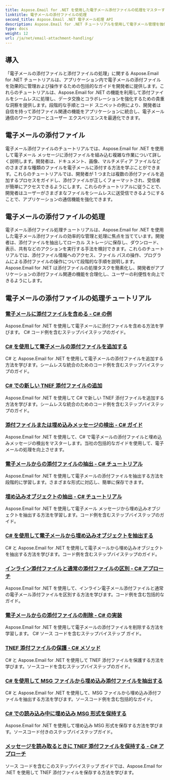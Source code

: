 ```yaml
---
title: Aspose.Email for .NET を使用した電子メール添付ファイルの処理をマスターする
linktitle: 電子メールの添付ファイルの処理
second_title: Aspose.Email .NET 電子メール処理 API
description: Aspose.Email for .NET チュートリアルを使用して電子メール管理を強化します。合理化された処理、分析、データ駆動型の洞察を学びます。ステップバイステップのガイドが提供されます。
type: docs
weight: 12
url: /ja/net/email-attachment-handling/
---
```

## 導入

「電子メールの添付ファイルと添付ファイルの処理」に関する Aspose.Email for .NET チュートリアルは、アプリケーション内で電子メールの添付ファイルを効果的に管理および操作するための包括的なガイドを開発者に提供します。これらのチュートリアルは、Aspose.Email for .NET の機能を利用して添付ファイルをシームレスに処理し、データ交換とコラボレーションを強化するための貴重な洞察を提供します。段階的な手順とコード スニペットの例により、開発者は自信を持って添付ファイル関連の機能をアプリケーションに統合し、電子メール通信のワークフローとユーザー エクスペリエンスを最適化できます。

## 電子メールの添付ファイル

電子メール添付ファイルのチュートリアルでは、Aspose.Email for .NET を使用して電子メール メッセージに添付ファイルを組み込む複雑な作業について詳しく説明します。開発者は、ドキュメント、画像、マルチメディア ファイルなどのさまざまな種類のファイルを電子メールに添付する方法を学ぶことができます。これらのチュートリアルでは、開発者が 1 つまたは複数の添付ファイルを追加するプロセスをガイドし、添付ファイルが正しくフォーマットされ、受信者が簡単にアクセスできるようにします。これらのチュートリアルに従うことで、開発者はユーザーがさまざまなファイルをシームレスに送受信できるようにすることで、アプリケーションの通信機能を強化できます。

## 電子メールの添付ファイルの処理

電子メール添付ファイル処理チュートリアルは、Aspose.Email for .NET を使用した電子メール添付ファイルの効率的な管理と処理に焦点を当てています。開発者は、添付ファイルを抽出してローカル ストレージに保存し、ダウンロード、表示、共有などのアクションを実行する手法を検討できます。これらのチュートリアルでは、添付ファイル情報へのアクセス、ファイル パスの操作、プログラムによる添付ファイルの操作について段階的な手順を説明します。 Aspose.Email for .NET は添付ファイルの処理タスクを簡素化し、開発者がアプリケーションの添付ファイル関連の機能を合理化し、ユーザーの利便性を向上できるようにします。

## 電子メールの添付ファイルの処理チュートリアル
### [電子メールに添付ファイルを含める - C# の例](./including-attachments-in-email-csharp-example/)
Aspose.Email for .NET を使用して電子メールに添付ファイルを含める方法を学びます。 C# コード例を含むステップバイステップのガイド。
### [C# を使用して電子メールの添付ファイルを追加する](./adding-email-attachments-using-csharp/)
C# と Aspose.Email for .NET を使用して電子メールの添付ファイルを追加する方法を学びます。シームレスな統合のためのコード例を含むステップバイステップのガイド。
### [C# での新しい TNEF 添付ファイルの追加](./adding-new-tnef-attachments-in-csharp/)
Aspose.Email for .NET を使用して C# で新しい TNEF 添付ファイルを追加する方法を学びます。シームレスな統合のためのコード例を含むステップバイステップのガイド。
### [添付ファイルまたは埋め込みメッセージの検出 - C# ガイド](./detecting-attachment-or-embedded-message-csharp-guide/)
Aspose.Email for .NET を使用して、C# で電子メールの添付ファイルと埋め込みメッセージの検出をマスターします。当社の包括的なガイドを使用して、電子メールの処理を向上させます。
### [電子メールからの添付ファイルの抽出 - C# チュートリアル](./extracting-attachments-from-email-csharp-walkthrough/)
Aspose.Email for .NET を使用して電子メールの添付ファイルを抽出する方法を段階的に学習します。さまざまな形式に対応し、簡単に保存できます。
### [埋め込みオブジェクトの抽出 - C# チュートリアル](./extracting-embedded-objects-csharp-tutorial/)
Aspose.Email for .NET を使用して電子メール メッセージから埋め込みオブジェクトを抽出する方法を学習します。コード例を含むステップバイステップのガイド。
### [C# を使用して電子メールから埋め込みオブジェクトを抽出する](./extracting-embedded-objects-from-email-with-csharp/)
C# と Aspose.Email for .NET を使用して電子メールから埋め込みオブジェクトを抽出する方法を学びます。コード例を含むステップバイステップのガイド。
### [インライン添付ファイルと通常の添付ファイルの区別 - C# アプローチ](./differentiating-inline-and-regular-attachments-csharp-approach/)
Aspose.Email for .NET を使用して、インライン電子メール添付ファイルと通常の電子メール添付ファイルを区別する方法を学びます。コード例を含む包括的なガイド。
### [電子メールからの添付ファイルの削除 - C# の実装](./removing-attachments-from-emails-csharp-implementation/)
Aspose.Email for .NET を使用して電子メールの添付ファイルを削除する方法を学習します。 C# ソース コードを含むステップバイステップ ガイド。
### [TNEF 添付ファイルの保護 - C# メソッド](./safeguarding-tnef-attachments-csharp-method/)
C# と Aspose.Email for .NET を使用して TNEF 添付ファイルを保護する方法を学びます。ソースコードを含むステップバイステップのガイド。
### [C# を使用して MSG ファイルから埋め込み添付ファイルを抽出する](./extracting-embedded-attachments-from-msg-files-using-csharp/)
C# と Aspose.Email for .NET を使用して、MSG ファイルから埋め込み添付ファイルを抽出する方法を学びます。ソースコード例を含む包括的なガイド。
### [C# での読み込み中に埋め込み MSG 形式を保持する](./preserving-embedded-msg-format-during-load-with-csharp/)
Aspose.Email for .NET を使用して埋め込み MSG 形式を保存する方法を学びます。ソースコード付きのステップバイステップガイド。
### [メッセージを読み取るときに TNEF 添付ファイルを保持する - C# アプローチ](./preserving-tnef-attachments-when-reading-messages-csharp-approach/)
ソース コードを含むこのステップバイステップ ガイドでは、Aspose.Email for .NET を使用して TNEF 添付ファイルを保存する方法を学びます。
